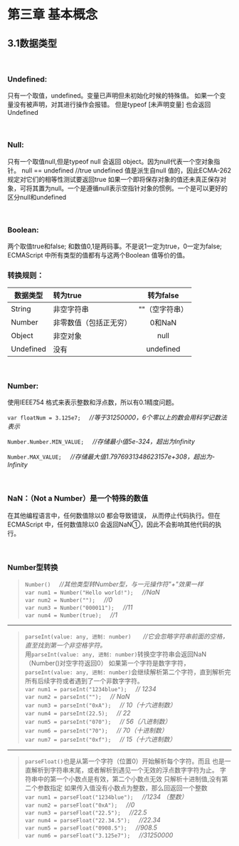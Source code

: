 # 第三章 基本概念
## 3.1数据类型
&nbsp;
### Undefined:
只有一个取值，undefined。变量已声明但未初始化时候的特殊值。
如果一个变量没有被声明，对其进行操作会报错。
但是typeof [未声明变量] 也会返回Undefined

&nbsp;
### Null:
只有一个取值null,但是typeof null 会返回 object。因为null代表一个空对象指针。
null == undefined   //true  undefined 值是派生自null 值的，因此ECMA-262 规定对它们的相等性测试要返回true
如果一个即将保存对象的值还未真正保存对象，可将其置为null。一个是遵循null表示空指针对象的惯例。一个是可以更好的区分null和undefined

&nbsp;
### Boolean:
两个取值true和false; 和数值0,1是两码事。不是说1一定为true，0一定为false;
ECMAScript 中所有类型的值都有与这两个Boolean 值等价的值。

### 转换规则：
数据类型|转为true|转为false
-|:-|:-:
String|非空字符串|""（空字符串）
Number|非零数值（包括正无穷）|0和NaN
Object|非空对象|null
Undefined|没有| undefined

&nbsp;
### Number:
使用IEEE754 格式来表示整数和浮点数，所以有0.1精度问题。

`var floatNum = 3.125e7;`&nbsp;&nbsp;&nbsp;&nbsp;&nbsp;*//等于31250000，6个零以上的数会用科学记数法表示*

`Number.Number.MIN_VALUE;`&nbsp;&nbsp;&nbsp;&nbsp;&nbsp;*//存储最小值5e-324，超出为Infinity*

`Number.MAX_VALUE;`&nbsp;&nbsp;&nbsp;&nbsp;&nbsp;*//存储最大值1.7976931348623157e+308，超出为-Infinity*

&nbsp;
### NaN：（Not a Number）是一个特殊的数值
在其他编程语言中，任何数值除以0 都会导致错误，
从而停止代码执行。但在ECMAScript 中，任何数值除以0 会返回NaN①，因此不会影响其他代码的执行。

&nbsp;
### Number型转换
>`Number()`&nbsp;&nbsp;&nbsp;&nbsp;&nbsp;*//其他类型转Number型，与一元操作符"+"效果一样*<br/>
>`var num1 = Number("Hello world!");`&nbsp;&nbsp;&nbsp;&nbsp;&nbsp;*//NaN*<br/>
>`var num2 = Number("");`&nbsp;&nbsp;&nbsp;&nbsp;&nbsp;*//0*<br/>
>`var num3 = Number("000011");`&nbsp;&nbsp;&nbsp;&nbsp;&nbsp;*//11*<br/>
>`var num4 = Number(true);`&nbsp;&nbsp;&nbsp;&nbsp;&nbsp;*//1*
---
>`parseInt(value: any, 进制: number) `&nbsp;&nbsp;&nbsp;&nbsp;&nbsp;*//它会忽略字符串前面的空格，直至找到第一个非空格字符。*<br/>
>用`parseInt(value: any, 进制: number)`转换空字符串会返回NaN（Number()对空字符返回0）
>如果第一个字符是数字字符，`parseInt(value: any, 进制: number)`会继续解析第二个字符，直到解析完所有后续字符或者遇到了一个非数字字符。<br/>
>`var num1 = parseInt("1234blue");`&nbsp;&nbsp;&nbsp;&nbsp;&nbsp;*// 1234*<br/>
>`var num2 = parseInt("");`&nbsp;&nbsp;&nbsp;&nbsp;&nbsp;*// NaN*<br/>
>`var num3 = parseInt("0xA");`&nbsp;&nbsp;&nbsp;&nbsp;&nbsp;*// 10（十六进制数）*<br/>
>`var num4 = parseInt(22.5);`&nbsp;&nbsp;&nbsp;&nbsp;&nbsp;*// 22*<br/>
>`var num5 = parseInt("070");`&nbsp;&nbsp;&nbsp;&nbsp;&nbsp;*// 56（八进制数）*<br/>
>`var num6 = parseInt("70");`&nbsp;&nbsp;&nbsp;&nbsp;&nbsp;*// 70（十进制数）*<br/>
>`var num7 = parseInt("0xf");`&nbsp;&nbsp;&nbsp;&nbsp;&nbsp;*// 15（十六进制数）*
---
>`parseFloat()`也是从第一个字符（位置0）开始解析每个字符。而且
也是一直解析到字符串末尾，或者解析到遇见一个无效的浮点数字字符为止。
字符串中的第一个小数点是有效，第二个小数点无效
只解析十进制值,没有第二个参数指定
如果传入值没有小数点为整数，那么回返回一个整数<br/>
`var num1 = parseFloat("1234blue");`&nbsp;&nbsp;&nbsp;&nbsp;&nbsp;*//1234 （整数）*<br/>
`var num2 = parseFloat("0xA");`&nbsp;&nbsp;&nbsp;&nbsp;&nbsp;*//0*<br/>
`var num3 = parseFloat("22.5");`&nbsp;&nbsp;&nbsp;&nbsp;&nbsp;*//22.5*<br/>
`var num4 = parseFloat("22.34.5");`&nbsp;&nbsp;&nbsp;&nbsp;&nbsp;*//22.34*<br/>
`var num5 = parseFloat("0908.5");`&nbsp;&nbsp;&nbsp;&nbsp;&nbsp;*//908.5*<br/>
`var num6 = parseFloat("3.125e7");`&nbsp;&nbsp;&nbsp;&nbsp;&nbsp;*//31250000*

